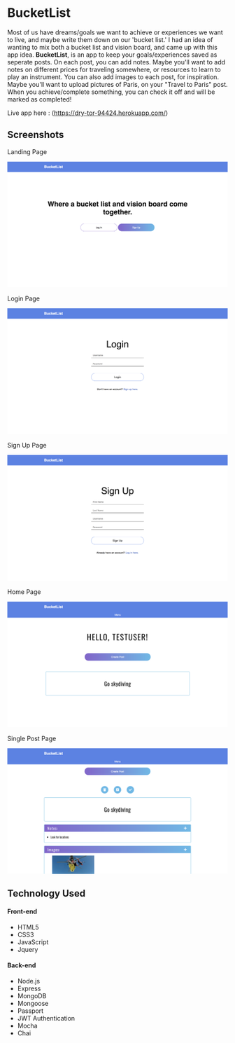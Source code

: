 <h1>BucketList</h1>

<p>Most of us have dreams/goals we want to achieve or experiences we want to live, and maybe write them down on our 'bucket list.' I had an idea of wanting to mix both a bucket list and vision board, and came up with this app idea. <b>BucketList</b>, is an app to keep your goals/experiences saved as seperate posts. On each post, you can add notes. Maybe you'll want to add notes on different prices for traveling somewhere, or resources to learn to play an instrument. You can also add images to each post, for inspiration. Maybe you'll want to upload pictures of Paris, on your "Travel to Paris" post. When you achieve/complete something, you can check it off and will be marked as completed!</p>

Live app here : (https://dry-tor-94424.herokuapp.com/)

<h2>Screenshots</h2>

<p>Landing Page</p>

![](screenshots/LandingPage.png)

<p>Login Page</p>

![](screenshots/Login.png)

<p>Sign Up Page</p>

![](screenshots/SignUp.png)

<p>Home Page</p>

![](screenshots/HomePage.png)

<p>Single Post Page</p>

![](screenshots/SinglePostView.png)

<h2>Technology Used</h2>

<h4>Front-end</h4>
<ul>
    <li>HTML5</li>
    <li>CSS3</li>
    <li>JavaScript</li>
    <li>Jquery</li>
</ul>

<h4>Back-end</h4>
<ul>
    <li>Node.js</li>
    <li>Express</li>
    <li>MongoDB</li>
    <li>Mongoose</li>
    <li>Passport</li>
    <li>JWT Authentication</li>
    <li>Mocha</li>
    <li>Chai</li>
</ul>



